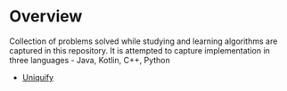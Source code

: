 # Overview

Collection of problems solved while studying and learning algorithms are 
captured in this repository. It is attempted to capture implementation in
three languages - Java, Kotlin, C++, Python

* [Uniquify](docs/uniquify.md)